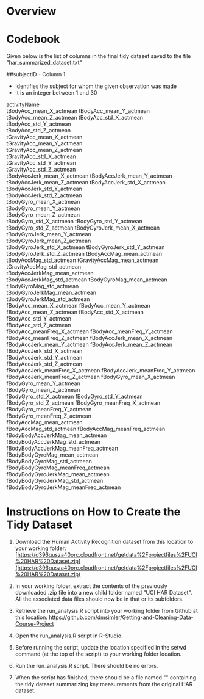 # Overview

# Codebook
Given below is the list of columns in the final tidy dataset saved to the file "har_summarized_dataset.txt"

##subjectID - Column 1
+ Identifies the subject for whom the given observation was made
+ It is an integer between 1 and 30 

activityName	
tBodyAcc_mean_X_actmean	
tBodyAcc_mean_Y_actmean	
tBodyAcc_mean_Z_actmean	
tBodyAcc_std_X_actmean	
tBodyAcc_std_Y_actmean	
tBodyAcc_std_Z_actmean	
tGravityAcc_mean_X_actmean	
tGravityAcc_mean_Y_actmean	
tGravityAcc_mean_Z_actmean	
tGravityAcc_std_X_actmean	
tGravityAcc_std_Y_actmean	
tGravityAcc_std_Z_actmean	
tBodyAccJerk_mean_X_actmean	
tBodyAccJerk_mean_Y_actmean	
tBodyAccJerk_mean_Z_actmean	
tBodyAccJerk_std_X_actmean	
tBodyAccJerk_std_Y_actmean	
tBodyAccJerk_std_Z_actmean	
tBodyGyro_mean_X_actmean	
tBodyGyro_mean_Y_actmean	
tBodyGyro_mean_Z_actmean	
tBodyGyro_std_X_actmean	
tBodyGyro_std_Y_actmean	
tBodyGyro_std_Z_actmean	
tBodyGyroJerk_mean_X_actmean	
tBodyGyroJerk_mean_Y_actmean	
tBodyGyroJerk_mean_Z_actmean	
tBodyGyroJerk_std_X_actmean	
tBodyGyroJerk_std_Y_actmean	
tBodyGyroJerk_std_Z_actmean	
tBodyAccMag_mean_actmean	
tBodyAccMag_std_actmean	
tGravityAccMag_mean_actmean	
tGravityAccMag_std_actmean	
tBodyAccJerkMag_mean_actmean	
tBodyAccJerkMag_std_actmean	
tBodyGyroMag_mean_actmean	
tBodyGyroMag_std_actmean	
tBodyGyroJerkMag_mean_actmean	
tBodyGyroJerkMag_std_actmean	
fBodyAcc_mean_X_actmean	
fBodyAcc_mean_Y_actmean	
fBodyAcc_mean_Z_actmean	
fBodyAcc_std_X_actmean	
fBodyAcc_std_Y_actmean	
fBodyAcc_std_Z_actmean	
fBodyAcc_meanFreq_X_actmean	
fBodyAcc_meanFreq_Y_actmean	
fBodyAcc_meanFreq_Z_actmean	
fBodyAccJerk_mean_X_actmean	
fBodyAccJerk_mean_Y_actmean	
fBodyAccJerk_mean_Z_actmean	
fBodyAccJerk_std_X_actmean	
fBodyAccJerk_std_Y_actmean	
fBodyAccJerk_std_Z_actmean	
fBodyAccJerk_meanFreq_X_actmean	
fBodyAccJerk_meanFreq_Y_actmean	
fBodyAccJerk_meanFreq_Z_actmean	
fBodyGyro_mean_X_actmean	
fBodyGyro_mean_Y_actmean	
fBodyGyro_mean_Z_actmean	
fBodyGyro_std_X_actmean	
fBodyGyro_std_Y_actmean	
fBodyGyro_std_Z_actmean	
fBodyGyro_meanFreq_X_actmean	
fBodyGyro_meanFreq_Y_actmean	
fBodyGyro_meanFreq_Z_actmean	
fBodyAccMag_mean_actmean	
fBodyAccMag_std_actmean	
fBodyAccMag_meanFreq_actmean	
fBodyBodyAccJerkMag_mean_actmean	
fBodyBodyAccJerkMag_std_actmean	
fBodyBodyAccJerkMag_meanFreq_actmean	
fBodyBodyGyroMag_mean_actmean	
fBodyBodyGyroMag_std_actmean	
fBodyBodyGyroMag_meanFreq_actmean	
fBodyBodyGyroJerkMag_mean_actmean	
fBodyBodyGyroJerkMag_std_actmean	
fBodyBodyGyroJerkMag_meanFreq_actmean


# Instructions on How to Create the Tidy Dataset
1) Download the Human Activity Recognition dataset from this location to your working folder:
       [https://d396qusza40orc.cloudfront.net/getdata%2Fprojectfiles%2FUCI%20HAR%20Dataset.zip](https://d396qusza40orc.cloudfront.net/getdata%2Fprojectfiles%2FUCI%20HAR%20Dataset.zip)
    
2) In your working folder, extract the contents of the previously downloaded .zip file into a new child folder named "UCI HAR Dataset".  All the associated data files should now be in that or its subfolders.

3) Retrieve the run_analysis.R script into your working folder from Github at this location:
    https://github.com/dmsimler/Getting-and-Cleaning-Data-Course-Project

4) Open the run_analysis.R script in R-Studio.

5) Before running the script, update the location specified in the setwd command (at the top of the script) to your working folder location.

6) Run the run_analysis.R script.  There should be no errors.

7) When the script has finished, there should be a file named "" containing the tidy dataset summarizing key measurements from the original HAR dataset.  